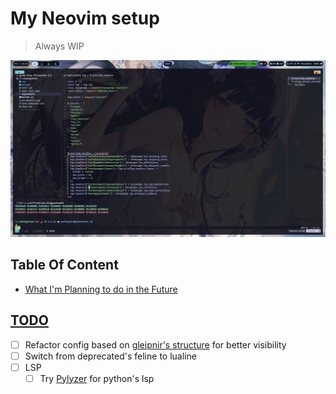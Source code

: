 # My Neovim setup

> Always WIP

![Screenshot](./screenshot.png)

## Table Of Content

<!-- vim-markdown-toc GFM -->
* [What I'm Planning to do in the Future](#todo)


## [TODO](#todo)

* [ ] Refactor config based on [gleipnir's structure](https://github.com/nvimdev/dope) for better visibility
* [ ] Switch from deprecated's feline to lualine
* [ ] LSP
    * [ ] Try [Pylyzer](https://github.com/mtshiba/pylyzer) for python's lsp
